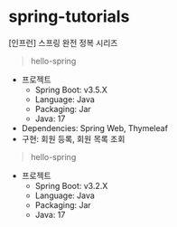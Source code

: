 # spring-tutorials
[인프런] 스프링 완전 정복 시리즈

> hello-spring
* 프로젝트
  * Spring Boot: v3.5.X
  * Language: Java
  * Packaging: Jar
  * Java: 17
* Dependencies: Spring Web, Thymeleaf
* 구현: 회원 등록, 회원 목록 조회

> hello-spring
* 프로젝트
  * Spring Boot: v3.2.X
  * Language: Java
  * Packaging: Jar
  * Java: 17




